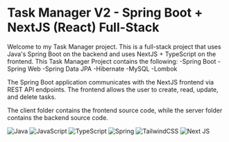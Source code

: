 # Task Manager V2 - Spring Boot + NextJS (React) Full-Stack

Welcome to my Task Manager project. This is a full-stack project that uses Java's Spring Boot on the backend and uses NextJS + TypeScript on the frontend.
This Task Manager Project contains the following:
-Spring Boot
-Spring Web
-Spring Data JPA
-Hibernate
-MySQL
-Lombok

The Spring Boot application communicates with the NextJS frontend via REST API endpoints. The frontend allows the user to create, read, update, and delete tasks.

The client folder contains the frontend source code, while the server folder contains the backend source code.

![Java](https://img.shields.io/badge/java-%23ED8B00.svg?style=for-the-badge&logo=java&logoColor=white)
![JavaScript](https://img.shields.io/badge/javascript-%23323330.svg?style=for-the-badge&logo=javascript&logoColor=%23F7DF1E)
![TypeScript](https://img.shields.io/badge/typescript-%23007ACC.svg?style=for-the-badge&logo=typescript&logoColor=white)
![Spring](https://img.shields.io/badge/spring-%236DB33F.svg?style=for-the-badge&logo=spring&logoColor=white)
![TailwindCSS](https://img.shields.io/badge/tailwindcss-%2338B2AC.svg?style=for-the-badge&logo=tailwind-css&logoColor=white)
![Next JS](https://img.shields.io/badge/Next-black?style=for-the-badge&logo=next.js&logoColor=white)
